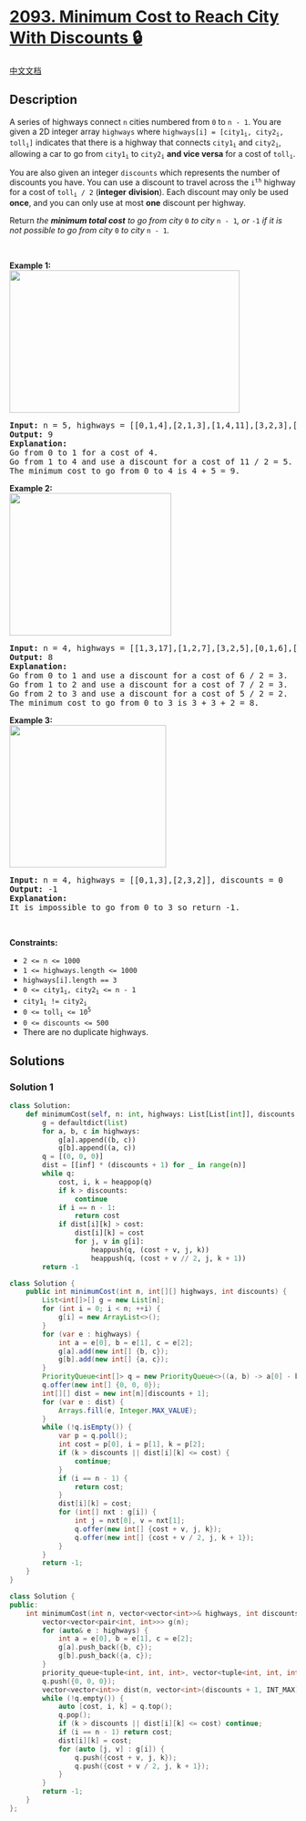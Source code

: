 # [2093. Minimum Cost to Reach City With Discounts 🔒](https://leetcode.com/problems/minimum-cost-to-reach-city-with-discounts)

[中文文档](/solution/2000-2099/2093.Minimum%20Cost%20to%20Reach%20City%20With%20Discounts/README.md)

<!-- tags:Graph,Shortest Path,Heap (Priority Queue) -->

<!-- difficulty:Medium -->

## Description

<p>A series of highways connect <code>n</code> cities numbered from <code>0</code> to <code>n - 1</code>. You are given a 2D integer array <code>highways</code> where <code>highways[i] = [city1<sub>i</sub>, city2<sub>i</sub>, toll<sub>i</sub>]</code> indicates that there is a highway that connects <code>city1<sub>i</sub></code> and <code>city2<sub>i</sub></code>, allowing a car to go from <code>city1<sub>i</sub></code> to <code>city2<sub>i</sub></code> <strong>and vice versa</strong> for a cost of <code>toll<sub>i</sub></code>.</p>

<p>You are also given an integer <code>discounts</code> which represents the number of discounts you have. You can use a discount to travel across the <code>i<sup>th</sup></code> highway for a cost of <code>toll<sub>i</sub> / 2</code> (<strong>integer</strong> <strong>division</strong>). Each discount may only be used <strong>once</strong>, and you can only use at most <strong>one</strong> discount per highway.</p>

<p>Return <em>the <strong>minimum total cost</strong> to go from city </em><code>0</code><em> to city </em><code>n - 1</code><em>, or </em><code>-1</code><em> if it is not possible to go from city </em><code>0</code><em> to city </em><code>n - 1</code><em>.</em></p>

<p>&nbsp;</p>
<p><strong class="example">Example 1:</strong><br />
<img src="https://fastly.jsdelivr.net/gh/doocs/leetcode@main/solution/2000-2099/2093.Minimum%20Cost%20to%20Reach%20City%20With%20Discounts/images/image-20211129222429-1.png" style="height: 250px; width: 404px;" /></p>

<pre>
<strong>Input:</strong> n = 5, highways = [[0,1,4],[2,1,3],[1,4,11],[3,2,3],[3,4,2]], discounts = 1
<strong>Output:</strong> 9
<strong>Explanation:</strong>
Go from 0 to 1 for a cost of 4.
Go from 1 to 4 and use a discount for a cost of 11 / 2 = 5.
The minimum cost to go from 0 to 4 is 4 + 5 = 9.
</pre>

<p><strong class="example">Example 2:</strong><br />
<img src="https://fastly.jsdelivr.net/gh/doocs/leetcode@main/solution/2000-2099/2093.Minimum%20Cost%20to%20Reach%20City%20With%20Discounts/images/image-20211129222650-4.png" style="width: 284px; height: 250px;" /></p>

<pre>
<strong>Input:</strong> n = 4, highways = [[1,3,17],[1,2,7],[3,2,5],[0,1,6],[3,0,20]], discounts = 20
<strong>Output:</strong> 8
<strong>Explanation:</strong>
Go from 0 to 1 and use a discount for a cost of 6 / 2 = 3.
Go from 1 to 2 and use a discount for a cost of 7 / 2 = 3.
Go from 2 to 3 and use a discount for a cost of 5 / 2 = 2.
The minimum cost to go from 0 to 3 is 3 + 3 + 2 = 8.
</pre>

<p><strong class="example">Example 3:</strong><br />
<img src="https://fastly.jsdelivr.net/gh/doocs/leetcode@main/solution/2000-2099/2093.Minimum%20Cost%20to%20Reach%20City%20With%20Discounts/images/image-20211129222531-3.png" style="width: 275px; height: 250px;" /></p>

<pre>
<strong>Input:</strong> n = 4, highways = [[0,1,3],[2,3,2]], discounts = 0
<strong>Output:</strong> -1
<strong>Explanation:</strong>
It is impossible to go from 0 to 3 so return -1.
</pre>

<p>&nbsp;</p>
<p><strong>Constraints:</strong></p>

<ul>
	<li><code>2 &lt;= n &lt;= 1000</code></li>
	<li><code>1 &lt;= highways.length &lt;= 1000</code></li>
	<li><code>highways[i].length == 3</code></li>
	<li><code>0 &lt;= city1<sub>i</sub>, city2<sub>i</sub> &lt;= n - 1</code></li>
	<li><code>city1<sub>i</sub> != city2<sub>i</sub></code></li>
	<li><code>0 &lt;= toll<sub>i</sub> &lt;= 10<sup>5</sup></code></li>
	<li><code>0 &lt;= discounts &lt;= 500</code></li>
	<li>There are no duplicate highways.</li>
</ul>

## Solutions

### Solution 1

<!-- tabs:start -->

```python
class Solution:
    def minimumCost(self, n: int, highways: List[List[int]], discounts: int) -> int:
        g = defaultdict(list)
        for a, b, c in highways:
            g[a].append((b, c))
            g[b].append((a, c))
        q = [(0, 0, 0)]
        dist = [[inf] * (discounts + 1) for _ in range(n)]
        while q:
            cost, i, k = heappop(q)
            if k > discounts:
                continue
            if i == n - 1:
                return cost
            if dist[i][k] > cost:
                dist[i][k] = cost
                for j, v in g[i]:
                    heappush(q, (cost + v, j, k))
                    heappush(q, (cost + v // 2, j, k + 1))
        return -1
```

```java
class Solution {
    public int minimumCost(int n, int[][] highways, int discounts) {
        List<int[]>[] g = new List[n];
        for (int i = 0; i < n; ++i) {
            g[i] = new ArrayList<>();
        }
        for (var e : highways) {
            int a = e[0], b = e[1], c = e[2];
            g[a].add(new int[] {b, c});
            g[b].add(new int[] {a, c});
        }
        PriorityQueue<int[]> q = new PriorityQueue<>((a, b) -> a[0] - b[0]);
        q.offer(new int[] {0, 0, 0});
        int[][] dist = new int[n][discounts + 1];
        for (var e : dist) {
            Arrays.fill(e, Integer.MAX_VALUE);
        }
        while (!q.isEmpty()) {
            var p = q.poll();
            int cost = p[0], i = p[1], k = p[2];
            if (k > discounts || dist[i][k] <= cost) {
                continue;
            }
            if (i == n - 1) {
                return cost;
            }
            dist[i][k] = cost;
            for (int[] nxt : g[i]) {
                int j = nxt[0], v = nxt[1];
                q.offer(new int[] {cost + v, j, k});
                q.offer(new int[] {cost + v / 2, j, k + 1});
            }
        }
        return -1;
    }
}
```

```cpp
class Solution {
public:
    int minimumCost(int n, vector<vector<int>>& highways, int discounts) {
        vector<vector<pair<int, int>>> g(n);
        for (auto& e : highways) {
            int a = e[0], b = e[1], c = e[2];
            g[a].push_back({b, c});
            g[b].push_back({a, c});
        }
        priority_queue<tuple<int, int, int>, vector<tuple<int, int, int>>, greater<tuple<int, int, int>>> q;
        q.push({0, 0, 0});
        vector<vector<int>> dist(n, vector<int>(discounts + 1, INT_MAX));
        while (!q.empty()) {
            auto [cost, i, k] = q.top();
            q.pop();
            if (k > discounts || dist[i][k] <= cost) continue;
            if (i == n - 1) return cost;
            dist[i][k] = cost;
            for (auto [j, v] : g[i]) {
                q.push({cost + v, j, k});
                q.push({cost + v / 2, j, k + 1});
            }
        }
        return -1;
    }
};
```

<!-- tabs:end -->

<!-- end -->
